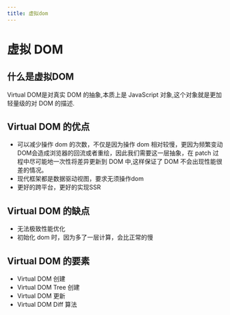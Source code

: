 ```yaml
---
title: 虚拟dom
---
```


# 虚拟 DOM

## 什么是虚拟DOM

Virtual DOM是对真实 DOM 的抽象,本质上是 JavaScript 对象,这个对象就是更加轻量级的对 DOM 的描述.

## Virtual DOM 的优点

- 可以减少操作 dom 的次数，不仅是因为操作 dom 相对较慢，更因为频繁变动DOM会造成浏览器的回流或者重绘，因此我们需要这一层抽象，在 patch 过程中尽可能地一次性将差异更新到 DOM 中,这样保证了 DOM 不会出现性能很差的情况。
- 现代框架都是数据驱动视图，要求无须操作dom
- 更好的跨平台，更好的实现SSR

## Virtual DOM 的缺点

- 无法极致性能优化
- 初始化 dom 时，因为多了一层计算，会比正常的慢

## Virtual DOM 的要素

- Virtual DOM 创建
- Virtual DOM Tree 创建
- Virtual DOM 更新
- Virtual DOM Diff 算法
